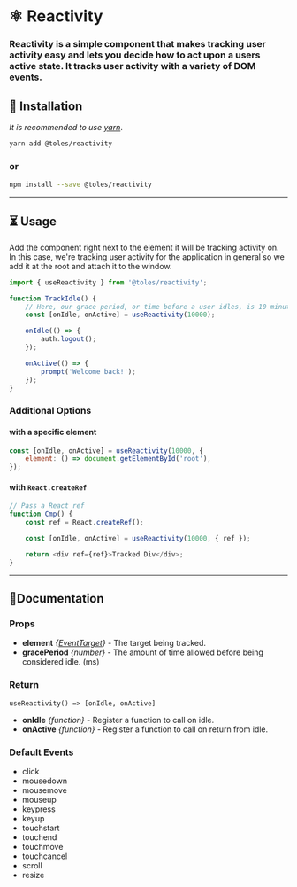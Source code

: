 # ⚛ Reactivity

### Reactivity is a simple component that makes tracking user activity easy and lets you decide how to act upon a users active state. It tracks user activity with a variety of DOM events.

## 💾 Installation

_It is recommended to use [yarn](https://yarnpkg.com/)_.

```sh
yarn add @toles/reactivity
```

### or

```sh
npm install --save @toles/reactivity
```

---

## ⏳ Usage

Add the component right next to the element it will be tracking activity on. In this case, we're tracking user activity for the application in general so we add it at the root and attach it to the window.

```javascript
import { useReactivity } from '@toles/reactivity';

function TrackIdle() {
    // Here, our grace period, or time before a user idles, is 10 minutes.
    const [onIdle, onActive] = useReactivity(10000);

    onIdle(() => {
        auth.logout();
    });

    onActive(() => {
        prompt('Welcome back!');
    });
}
```

### Additional Options

#### with a specific element

```js
const [onIdle, onActive] = useReactivity(10000, {
    element: () => document.getElementById('root'),
});
```

#### with `React.createRef`

```js
// Pass a React ref
function Cmp() {
    const ref = React.createRef();

    const [onIdle, onActive] = useReactivity(10000, { ref });

    return <div ref={ref}>Tracked Div</div>;
}
```

---

## 📃Documentation

### Props

-   **element** _{[EventTarget](https://developer.mozilla.org/en-US/docs/Web/API/EventTarget)}_ - The target being tracked.
-   **gracePeriod** _{number}_ - The amount of time allowed before being considered idle. (ms)

### Return

`useReactivity() => [onIdle, onActive]`

-   **onIdle** _{function}_ - Register a function to call on idle.
-   **onActive** _{function}_ - Register a function to call on return from idle.

### Default Events

-   click
-   mousedown
-   mousemove
-   mouseup
-   keypress
-   keyup
-   touchstart
-   touchend
-   touchmove
-   touchcancel
-   scroll
-   resize
